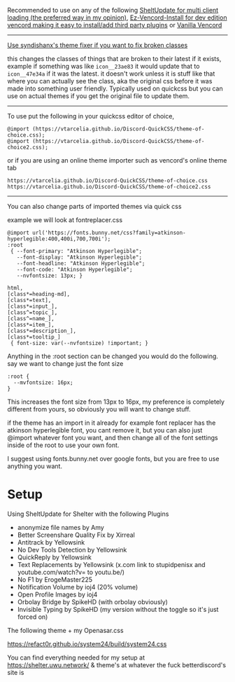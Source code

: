 Recommended to use on any of the following [SheltUpdate for multi client loading (the preferred way in my opinion)](https://shelter.uwu.network/install), [Ez-Vencord-Install for dev edition vencord making it easy to install/add third party plugins](https://github.com/VTArcelia/ez-vencord-install) or [Vanilla Vencord](https://vencord.dev/)

------------------------

[Use syndishanx's theme fixer if you want to fix broken classes](https://syndishanx.github.io/Website/Update_Classes.html)

this changes the classes of things that are broken to their latest if it exists, example if something was like `icon__23ae83` it would update that to `icon__47e34a` if it was the latest. it doesn't work unless it is stuff like that where you can actually see the class, aka the original css before it was made into something user friendly. Typically used on quickcss but you can use on actual themes if you get the original file to update them. 

-------------------------

To use put the following in your quickcss editor of choice,
```
@import (https://vtarcelia.github.io/Discord-QuickCSS/theme-of-choice.css);
@import (https://vtarcelia.github.io/Discord-QuickCSS/theme-of-choice2.css);
```

or if you are using an online theme importer such as vencord's online theme tab

```
https://vtarcelia.github.io/Discord-QuickCSS/theme-of-choice.css
https://vtarcelia.github.io/Discord-QuickCSS/theme-of-choice2.css
```


-------------------------

You can also change parts of imported themes via quick css

example we will look at fontreplacer.css

```
@import url('https://fonts.bunny.net/css?family=atkinson-hyperlegible:400,400i,700,700i');
:root
 { --font-primary: "Atkinson Hyperlegible";
   --font-display: "Atkinson Hyperlegible";
   --font-headline: "Atkinson Hyperlegible";
   --font-code: "Atkinson Hyperlegible"; 
   --nvfontsize: 13px; }

html,
[class*=heading-md],
[class*=text],
[class*=input_],
[class^=topic_],
[class^=name_],
[class*=item_],
[class*=description_],
[class*=tooltip_]
 { font-size: var(--nvfontsize) !important; }
```

Anything in the :root section can be changed you would do the following. say we want to change just the font size
```
:root {
  --mvfontsize: 16px;
}
```

This increases the font size from 13px to 16px, my preference is completely different from yours, so obviously you will want to change stuff.

if the theme has an import in it already for example font replacer has the atkinson hyperlegible font, you cant remove it, but you can also just @import whatever font you want, and then change all of the font settings inside of the root to use your own font.

I suggest using fonts.bunny.net over google fonts, but you are free to use anything you want. 







# Setup
Using SheltUpdate for Shelter with the following Plugins

- anonymize file names by Amy
- Better Screenshare Quality Fix by Xirreal
- Antitrack by Yellowsink
- No Dev Tools Detection by Yellowsink
- QuickReply by Yellowsink
- Text Replacements by Yellowsink (x.com link to stupidpenisx and youtube.com/watch?v= to youtu.be/)
- No F1 by ErogeMaster225
- Notification Volume by ioj4 (20% volume)
- Open Profile Images by ioj4
- Orbolay Bridge by SpikeHD (with orbolay obviously)
- Invisible Typing by SpikeHD (my version without the toggle so it's just forced on)

The following theme + my Openasar.css

https://refact0r.github.io/system24/build/system24.css

You can find everything needed for my setup at https://shelter.uwu.network/ & theme's at whatever the fuck betterdiscord's site is

